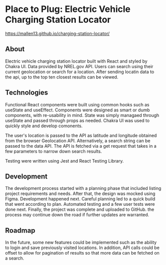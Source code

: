 # Place to Plug: Electric Vehicle Charging Station Locator

https://mallen13.github.io/charging-station-locator/

## About
Electric vehicle charging station locator built with React and styled by Chakra UI. Data provided by NREL.gov API. Users can search using their current geolocation or search for a location. After sending locatin data to the api, up to the top ten closest results can be viewed.

## Technologies
Functional React components were built using common hooks such as useState and useEffect. Components were designed as smart or dumb components, with re-usability in mind. State was simply managaed through useState and passed through props as needed. Chakra UI was used to quickly style and develop comonents. 

The user's location is passed to the API as latitude and longitude obtained from the browser Geolocation API. Alternatively, a search string can be passed to the data API. The API is fetched via a get request that takes in a few parameters to narrow down search results. 

Testing were written using Jest and React Testing Library.

## Development
The development process started with a planning phase that included listing project requirements and needs. After that, the design was mocked using Figma. Development happened next. Careful planning led to a quick build that went according to plan. Automated testing and a few user tests were done next. Finally, the project was complete and uploaded to GitHub. the process may continue down the road if further updates are warranted.

## Roadmap
In the future, some new features could be implemented such as the ability to login and save previously visited locations. In addition, API calls could be offset to allow for pagination of results so that more data can be fetched on a search. 
